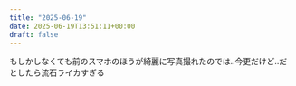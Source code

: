 ```yaml
---
title: "2025-06-19"
date: 2025-06-19T13:51:11+00:00
draft: false
---
```



もしかしなくても前のスマホのほうが綺麗に写真撮れたのでは‥今更だけど‥だとしたら流石ライカすぎる

